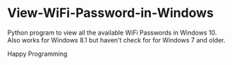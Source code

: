 # View-WiFi-Password-in-Windows
Python program to view all the available WiFi Passwords in Windows 10. 
Also works for Windows 8.1 but haven't check for for Windows 7 and older. 

Happy Programming

